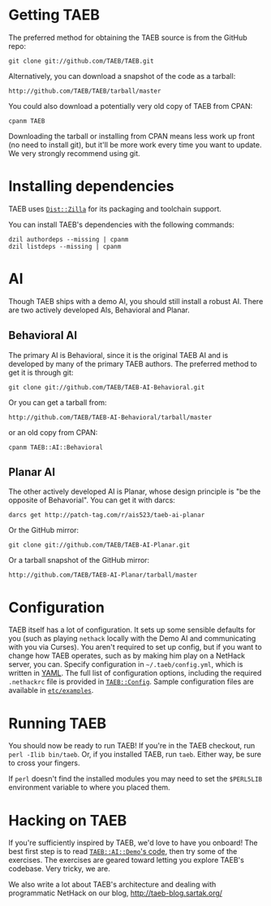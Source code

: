 # Getting TAEB

The preferred method for obtaining the TAEB source is from the GitHub repo:

    git clone git://github.com/TAEB/TAEB.git

Alternatively, you can download a snapshot of the code as a tarball:

    http://github.com/TAEB/TAEB/tarball/master

You could also download a potentially very old copy of TAEB from CPAN:

    cpanm TAEB

Downloading the tarball or installing from CPAN means less work up
front (no need to install git), but it'll be more work every time
you want to update. We very strongly recommend using git.

# Installing dependencies

TAEB uses [`Dist::Zilla`](http://dzil.org) for its packaging and
toolchain support.

You can install TAEB's dependencies with the following commands:

    dzil authordeps --missing | cpanm
    dzil listdeps --missing | cpanm

# AI

Though TAEB ships with a demo AI, you should still install a robust
AI. There are two actively developed AIs, Behavioral and Planar.

## Behavioral AI

The primary AI is Behavioral, since it is the original TAEB AI and
is developed by many of the primary TAEB authors. The preferred
method to get it is through git:

    git clone git://github.com/TAEB/TAEB-AI-Behavioral.git

Or you can get a tarball from:

    http://github.com/TAEB/TAEB-AI-Behavioral/tarball/master

or an old copy from CPAN:

    cpanm TAEB::AI::Behavioral

## Planar AI

The other actively developed AI is Planar, whose design principle is "be the
opposite of Behavorial". You can get it with darcs:

    darcs get http://patch-tag.com/r/ais523/taeb-ai-planar

Or the GitHub mirror:

    git clone git://github.com/TAEB/TAEB-AI-Planar.git

Or a tarball snapshot of the GitHub mirror:

    http://github.com/TAEB/TAEB-AI-Planar/tarball/master

# Configuration

TAEB itself has a lot of configuration. It sets up some sensible
defaults for you (such as playing `nethack` locally with the Demo
AI and communicating with you via Curses). You aren't required to
set up config, but if you want to change how TAEB operates, such
as by making him play on a NetHack server, you can. Specify
configuration in `~/.taeb/config.yml`, which is written in
[YAML](http://en.wikipedia.org/wiki/Yaml). The full list of
configuration options, including the required `.nethackrc` file is
provided in
[`TAEB::Config`](https://github.com/TAEB/TAEB/blob/master/lib/TAEB/Config.pm).
Sample configuration files are available in
[`etc/examples`](https://github.com/TAEB/TAEB/tree/master/etc/examples).

# Running TAEB

You should now be ready to run TAEB! If you're in the TAEB checkout,
run `perl -Ilib bin/taeb`. Or, if you installed TAEB, run `taeb`.
Either way, be sure to cross your fingers.

If `perl` doesn't find the installed modules you may need to set
the `$PERL5LIB` environment variable to where you placed them.

# Hacking on TAEB

If you're sufficiently inspired by TAEB, we'd love to have you onboard! The
best first step is to read
[`TAEB::AI::Demo`'s code](https://github.com/TAEB/TAEB/blob/master/lib/TAEB/AI/Demo.pm),
then try some of the exercises. The exercises are geared
toward letting you explore TAEB's codebase. Very tricky, we are.

We also write a lot about TAEB's architecture and dealing with programmatic
NetHack on our blog, http://taeb-blog.sartak.org/

